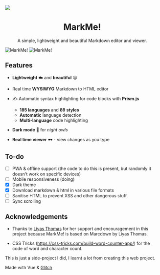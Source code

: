 <img src="https://cdn.glitch.com/e0b394db-80ae-4783-a487-56cecfa7615a%2Fmarkme-banner.png?v=1597063516762">

<div align="center">

  <h1>MarkMe!</h1>

  A simple, lightweight and beautiful Markdown editor and viewer.

</div>

![MarkMe!](https://cdn.glitch.com/e0b394db-80ae-4783-a487-56cecfa7615a%2FScreen%20Shot%202020-08-10%20at%204.47.23%20PM.png?v=1597063711106)
![MarkMe!](https://cdn.glitch.com/e0b394db-80ae-4783-a487-56cecfa7615a%2FScreen%20Shot%202020-08-10%20at%204.48.03%20PM.png?v=1597063715232)

## Features

- **Lightweight** ☁️ and **beautiful** 😍

- Real time **WYSIWYG** Markdown to HTML editor

- ✍️ Automatic syntax highlighting for code blocks with **Prism.js**
  - **185 languages** and **89 styles**
  - **Automatic** language detection
  - **Multi-language** code highlighting
  
- **Dark mode** 🌙 for *night owls*

- **Real time viewer** 🕶️ - view changes as you type

## To-do

- [ ] PWA & offline support (the code to do this is present, but randomly it doesn't work on specific devices)
- [ ] Mobile responsiveness (doing)
- [X] Dark theme
- [X] Download markdown & html in various file formats
- [ ] Sanitise HTML to prevent XSS and other dangerous stuff.
- [ ] Sync scrolling

## Acknowledgements

* Thanks to [Liyas Thomas](https://liyasthomas.web.app) for her support and encouragement in this project because MarkMe! is based on Marcdown by Liyas Thomas.

* CSS Tricks (https://css-tricks.com/build-word-counter-app/) for the code of word and character count.

This is just a side-project I did, I learnt a lot from creating this web project. 

Made with Vue & [Glitch](https://glitch.com)